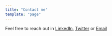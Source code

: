 ```yaml
---
title: "Contact me"
template: "page"
---
```


Feel free to reach out in [LinkedIn](https://www.linkedin.com/in/sean-tristan-yu/), [Twitter](https://twitter.com/seanyu_) or [Email](mailto:seanyu.dev@gmail.com)
